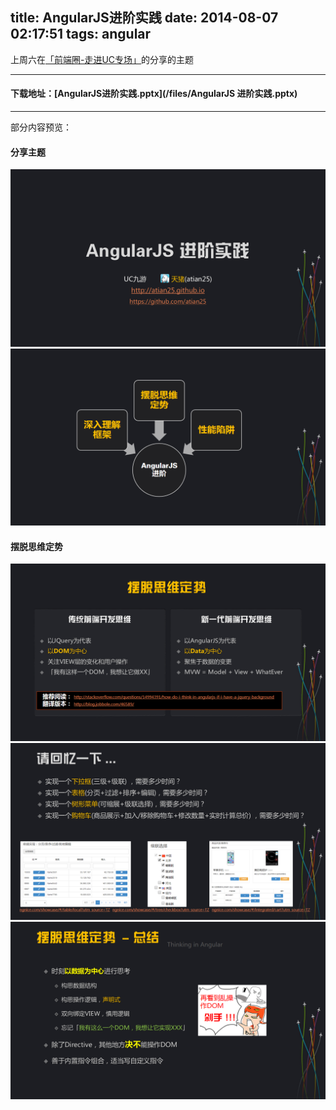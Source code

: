 title: AngularJS进阶实践
date: 2014-08-07 02:17:51
tags: angular
---

上周六在[「前端圈-走进UC专场」](http://fequan.com/uc)的分享的主题

<!-- more -->
---

#### 下载地址：[AngularJS进阶实践.pptx](/files/AngularJS 进阶实践.pptx)

---

部分内容预览： 
#### 分享主题
![分享主题](/images/angular-advance1.png)
![章节](/images/angular-advance2.png)
#### 摆脱思维定势
![摆脱思维定势](/images/angular-advance3.png)
![回忆一下](/images/angular-advance4.png)
![总结](/images/angular-advance5.png)